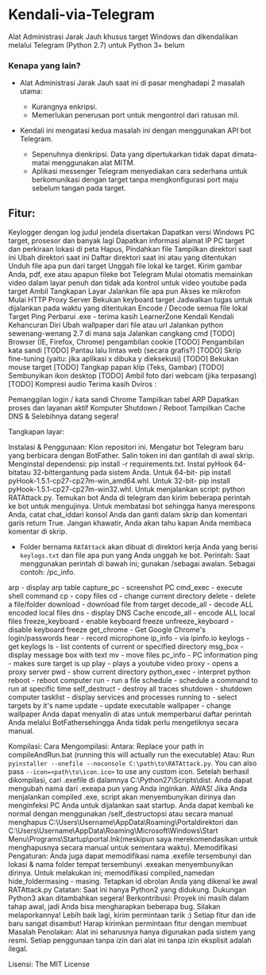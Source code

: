 #	Kendali-via-Telegram

Alat Administrasi Jarak Jauh khusus target Windows dan dikendalikan melalui Telegram (Python 2.7) untuk Python 3+ belum

###	Kenapa yang lain?

-	Alat Administrasi Jarak Jauh saat ini di pasar menghadapi 2 masalah utama:

	-	Kurangnya enkripsi.
	-	Memerlukan penerusan port untuk mengontrol dari ratusan mil.

-	Kendali ini mengatasi kedua masalah ini dengan menggunakan API bot Telegram.

	-	Sepenuhnya dienkripsi. Data yang dipertukarkan tidak dapat dimata-matai menggunakan alat MITM.
	-	Aplikasi messenger Telegram menyediakan cara sederhana untuk berkomunikasi dengan target tanpa mengkonfigurasi port maju sebelum tangan pada target.

##	Fitur:
Keylogger dengan log judul jendela disertakan
Dapatkan versi Windows PC target, prosesor dan banyak lagi
Dapatkan informasi alamat IP PC target dan perkiraan lokasi di peta
Hapus, Pindahkan file
Tampilkan direktori saat ini
Ubah direktori saat ini
Daftar direktori saat ini atau yang ditentukan
Unduh file apa pun dari target
Unggah file lokal ke target. Kirim gambar Anda, pdf, exe atau apapun fileke bot Telegram
Mulai otomatis memainkan video dalam layar penuh dan tidak ada kontrol untuk video youtube pada target
Ambil Tangkapan Layar
Jalankan file apa pun
Akses ke mikrofon
Mulai HTTP Proxy Server
Bekukan keyboard target
Jadwalkan tugas untuk dijalankan pada waktu yang ditentukan
Encode / Decode semua file lokal
Target Ping
Perbarui .exe - terima kasih LearnerZone
Kendali Kendali Kehancuran Diri
Ubah wallpaper dari file atau url
Jalankan python sewenang-wenang 2.7 di mana saja
Jalankan cangkang cmd
[TODO] Browser (IE, Firefox, Chrome) pengambilan cookie
[TODO] Pengambilan kata sandi
[TODO] Pantau lalu lintas web (secara grafis?)
[TODO] Skrip fine-tuning (yaitu: jika aplikasi x dibuka y dieksekusi)
[TODO] Bekukan mouse target
[TODO] Tangkap papan klip (Teks, Gambar)
[TODO] Sembunyikan ikon desktop
[TODO] Ambil foto dari webcam (jika terpasang)
[TODO] Kompresi audio
Terima kasih Dviros :

Pemanggilan login / kata sandi Chrome
Tampilkan tabel ARP
Dapatkan proses dan layanan aktif
Komputer Shutdown / Reboot
Tampilkan Cache DNS
& Selebihnya datang segera!

Tangkapan layar:


Instalasi & Penggunaan:
Klon repositori ini.
Mengatur bot Telegram baru yang berbicara dengan BotFather.
Salin token ini dan gantilah di awal skrip.
Menginstal dependensi: pip install -r requirements.txt.
Instal pyHook 64-bitatau 32-bittergantung pada sistem Anda.
Untuk 64-bit- pip install pyHook-1.5.1-cp27-cp27m-win_amd64.whl.
Untuk 32-bit- pip install pyHook-1.5.1-cp27-cp27m-win32.whl.
Untuk menjalankan script: python RATAttack.py.
Temukan bot Anda di telegram dan kirim beberapa perintah ke bot untuk mengujinya.
Untuk membatasi bot sehingga hanya merespons Anda, catat chat_iddari konsol Anda dan ganti dalam skrip dan komentari garis return True. Jangan khawatir, Anda akan tahu kapan Anda membaca komentar di skrip.


- Folder bernama `RATAttack` akan dibuat di direktori kerja Anda yang berisi` keylogs.txt` dan file apa pun yang Anda unggah ke bot.
Perintah:
Saat menggunakan perintah di bawah ini; gunakan /sebagai awalan. Sebagai contoh: /pc_info.

arp - display arp table
capture_pc - screenshot PC
cmd_exec - execute shell command
cp - copy files
cd - change current directory
delete - delete a file/folder
download - download file from target
decode_all - decode ALL encoded local files
dns - display DNS Cache
encode_all - encode ALL local files
freeze_keyboard - enable keyboard freeze
unfreeze_keyboard - disable keyboard freeze
get_chrome - Get Google Chrome's login/passwords
hear - record microphone
ip_info - via ipinfo.io
keylogs - get keylogs
ls - list contents of current or specified directory
msg_box - display message box with text
mv - move files
pc_info - PC information
ping - makes sure target is up
play - plays a youtube video
proxy - opens a proxy server
pwd - show current directory
python_exec - interpret python
reboot - reboot computer
run - run a file
schedule - schedule a command to run at specific time
self_destruct - destroy all traces
shutdown - shutdown computer
tasklist - display services and processes running
to - select targets by it's name
update - update executable
wallpaper - change wallpaper
Anda dapat menyalin di atas untuk memperbarui daftar perintah Anda melalui BotFathersehingga Anda tidak perlu mengetiknya secara manual.

Kompilasi:
Cara Mengompilasi:
Antara:
Replace your path in compileAndRun.bat (running this will actually run the executable)
Atau:
Run `pyinstaller --onefile --noconsole C:\path\to\RATAttack.py`. You can also pass `--icon=<path\to\icon.ico>` to use any custom icon.
Setelah berhasil dikompilasi, cari .exefile di dalamnya C:\Python27\Scripts\dist\. Anda dapat mengubah nama dari .exeapa pun yang Anda inginkan.
AWAS! Jika Anda menjalankan compiled .exe, script akan menyembunyikan dirinya dan menginfeksi PC Anda untuk dijalankan saat startup. Anda dapat kembali ke normal dengan menggunakan /self_destructopsi atau secara manual menghapus C:\Users\Username\AppData\Roaming\Portaldirektori dan C:\Users\Username\AppData\Roaming\Microsoft\Windows\Start Menu\Programs\Startup\portal.lnk(meskipun saya merekomendasikan untuk menghapusnya secara manual untuk sementara waktu).
Memodifikasi Pengaturan:
Anda juga dapat memodifikasi nama .exefile tersembunyi dan lokasi & nama folder tempat tersembunyi .exeakan menyembunyikan dirinya. Untuk melakukan ini; memodifikasi compiled_namedan hide_foldermasing - masing.
Tetapkan id obrolan Anda yang dikenal ke awal RATAttack.py
Catatan:
Saat ini hanya Python2 yang didukung. Dukungan Python3 akan ditambahkan segera!
Berkontribusi:
Proyek ini masih dalam tahap awal, jadi Anda bisa mengharapkan beberapa bug. Silakan melaporkannya! Lebih baik lagi, kirim permintaan tarik :)
Setiap fitur dan ide baru sangat disambut! Harap kirimkan permintaan fitur dengan membuat Masalah
Penolakan:
Alat ini seharusnya hanya digunakan pada sistem yang resmi. Setiap penggunaan tanpa izin dari alat ini tanpa izin eksplisit adalah ilegal.

Lisensi:
The MIT License
